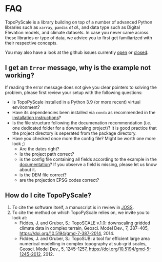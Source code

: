 # FAQ

TopoPyScale is a library building on top of a number of advanced Python libraries such as `xarray`, `pandas` *et al.*, and data type such as Digital Elevation models, and climate datasets. In case you never came across these libraries or type of data, we advice you to first get familiarized with their respective concepts. 

You may also have a look at the github issues currently [open](https://github.com/ArcticSnow/TopoPyScale/issues?q=is%3Aopen+is%3Aissue) or [closed](https://github.com/ArcticSnow/TopoPyScale/issues?q=is%3Aissue+is%3Aclosed).

## I get an `Error` message, why is the example not working?

If reading the error message does not give you clear pointers to solving the problem, please first review your setup with the following questions:

- Is TopoPyScale installed in a Python 3.9 (or more recent) virtual environment?
- Have its dependencies been installed via `conda` as recommended in the [installation instructions](./01_install.md)?
- Is the file structure following the documenation recommendation (i.e. one dedicated folder for a downscaling project)? It is good practice that the project directory is seperated from the package directory.
- Have you checked once more the config file? Might be worth one more look ;) 
	- Are the dates right? 
	- Is the project path correct?
	- is the config file containing all fields according to the example in the [documentation](https://topopyscale.readthedocs.io/en/latest/3_configurationFile/)? If you observe a field is missing, please let us know about it.
	- is the DEM  file correct?
	- are the projection EPSG codes correct?

## How do I cite TopoPyScale?

1. To cite the software itself, a manuscript is in review in [JOSS](https://joss.theoj.org/papers/91621581b2d0c097495fdd1e58179e87). 
2. To cite the method on which TopoPyScale relies on, we invite you to look at:
	- Fiddes, J. and Gruber, S.: TopoSCALE v.1.0: downscaling gridded climate data in complex terrain, Geosci. Model Dev., 7, 387–405, https://doi.org/10.5194/gmd-7-387-2014, 2014.
	- Fiddes, J. and Gruber, S.: TopoSUB: a tool for efficient large area numerical modelling in complex topography at sub-grid scales, Geosci. Model Dev., 5, 1245–1257, https://doi.org/10.5194/gmd-5-1245-2012, 2012.
